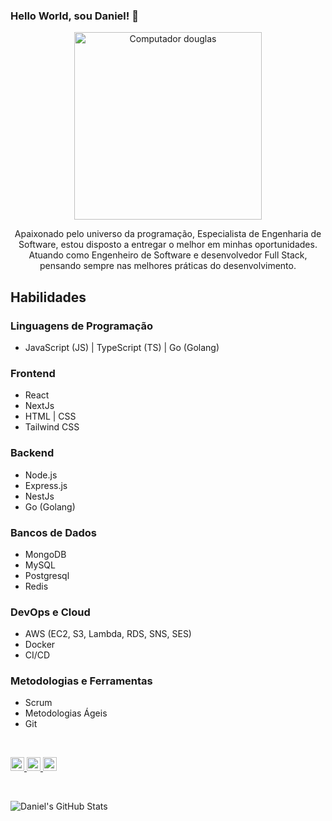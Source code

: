 ### Hello World, sou Daniel! 👋

<p align="center">
  <img src="https://raw.githubusercontent.com/MicaelliMedeiros/micaellimedeiros/master/image/computer-illustration.png" min-width="300px" max-width="300px" width="300px" alt="Computador douglas">
</p>

<p align="center">
Apaixonado pelo universo da programação, Especialista de Engenharia de Software, estou disposto a entregar o melhor em minhas oportunidades. Atuando como Engenheiro de Software e desenvolvedor Full Stack, pensando sempre nas melhores práticas do desenvolvimento.
</p>

## Habilidades

### Linguagens de Programação
  - JavaScript (JS) | TypeScript (TS) | Go (Golang)

### Frontend
  - React
  - NextJs
  - HTML | CSS
  - Tailwind CSS

### Backend
  - Node.js
  - Express.js
  - NestJs
  - Go (Golang)

### Bancos de Dados
  - MongoDB
  - MySQL
  - Postgresql
  - Redis

### DevOps e Cloud
  - AWS (EC2, S3, Lambda, RDS, SNS, SES)
  - Docker
  - CI/CD

### Metodologias e Ferramentas
  - Scrum
  - Metodologias Ágeis
  - Git

<br>

<p align="left">
  <a href="https://www.linkedin.com/in/daniel-silva-1a3209196/" target="_blank">
    <img alt="LinkdeIN" width="22px" src="https://cdn.jsdelivr.net/npm/simple-icons@v3/icons/linkedin.svg" />
  </a>
  <a href="https://www.instagram.com/daniell_silvaa__/" target="_blank">
    <img alt="Instagram" width="22px" src="https://cdn.jsdelivr.net/npm/simple-icons@v3/icons/instagram.svg" />
  </a>
  <a href="mailto:daniel.silva3320@gmail.com" target="_blank">
    <img alt="Gmail" width="22px" src="https://cdn.jsdelivr.net/npm/simple-icons@v3/icons/gmail.svg" />
  </a>
</p>

<br>

![Daniel's GitHub Stats](https://github-readme-stats.vercel.app/api?username=danielsilva33&show_icons=true)
